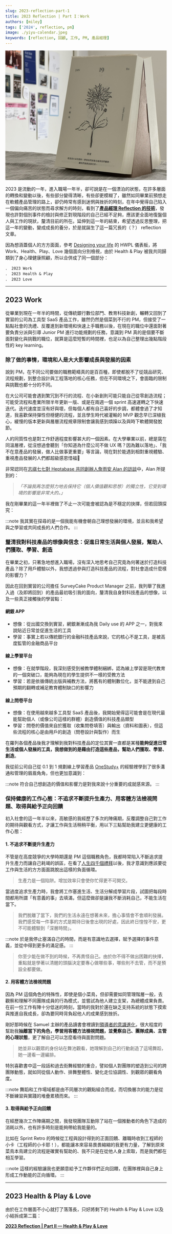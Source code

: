 ```yaml
---
slug: 2023-reflection-part-1
title: 2023 Reflection | Part I：Work
authors: [miley]
tags: ['2024', reflection, pm]
image: ./yiyu-calendar.jpeg
keywords: [reflection, 回顧, 工作, PM, 產品經理]
---
```

![yiyu calendar](./yiyu-calendar.jpeg)

2023 是流動的一年，進入職場一年半，卻可說是在一個漂泊的狀態，在許多層面的轉換和變動以後，有些部分變得清晰，有些卻更模糊了，雖然如同畢業前預想走在軟體產品管理的路上，卻仍時常有感到迷惘與挫折的時刻，在年中覺得自己陷入一個偏向痛苦的狀態而尋求解方的時刻，看到了[**產品經理 Reflection 的技術**](https://petersuppi.medium.com/%E7%94%A2%E5%93%81%E7%B6%93%E7%90%86-reflection-%E7%9A%84%E6%8A%80%E8%A1%93-1949da556b68)，發現也許對個別事件的檢討與修正對現階段的自己已經不足夠，應該更全面地復盤個人與工作的現狀，釐清目前的所在。延伸到這一年的結束，希望透過反思整理，把這一年的變動，變成成長的養分，於是就誕生了這一篇冗長的（？） reflection 文章。

<!--truncate-->

因為想涵蓋個人的方方面面，參考 [Designing your life](https://www.books.com.tw/products/0010733134) 的 HWPL 儀表板，將 Work、Health、Play、Love 幾個面向分別檢視，由於 Health & Play 被我共同歸類到了身心理健康照顧，所以合併成了同一個部分：

```
． 2023 Work
． 2023 Health & Play
． 2023 Love
```

---

## 2023 Work

從畢業到現在一年半的時間，從傳統銀行數位部門、教育科技新創，輾轉又回到了實習的公司為工具型 SaaS 產品工作，雖然仍然是個菜到不行的 PM，但接受了一點點社會的洗禮、反覆進到新環境和快速上手職務以後，在現在的職位中還面對著要負責分派與引導 Junior PM 進行功能規劃的任務，意識到 PM 真的是個要不斷面對變化與挑戰的職位，就算是這麼短暫的時間裡，也足以為自己整理出幾點階段性的 key learning。

### 除了做的事情，環境和人是大大影響成長與發展的因素

說到 PM，在不同公司要做的職務範疇真的是百百種，即使都脫不了從競品研究、流程規劃，到整合設計與工程落地的核心任務，但在不同環境之下，會面臨的限制與挑戰也都十分的不同。

在大公司可能會遇到繁冗到不行的流程、在小新創則可能只能自己從零創造流程；可能受流程和產業所限半年更新一版、或是在兩週一個 sprint 高速運轉之下快速迭代。迭代速度並沒有好與壞，但每個人都有自己喜好的步調，都體會過了才知道，我喜歡保持彈性但穩健的流程，並且學生時代被灌輸的 MVP 觀念早已深植我心，緩慢的版本更新與層層流程規章限制會讓我感到煩躁以及與時下軟體開發脫節。

人的同質性也是對工作舒適程度影響甚大的一個因素。在大學畢業以前，總是窩在同溫層裡，從沒想過會聽到「你知道為什麼公司不做 UX 嗎？因為難以落地」、「我不在意產品的發展，做人比做事更重要」等言論，現在對於能遇到相對重視體驗、重視產品發展的人們都超級感恩惜福🥺

非常認同在[志祺七七對 Heptabase 共同創辦人詹雨安 Alan 的訪談](https://youtu.be/BBPAc5Dy9EQ?t=852)中，Alan 所提到的：

> _「不論我再怎麼努力地去保持它（個人價值觀和思想）的獨立性，它受到環境的影響是非常大的。」_

我在剛畢業的這一年半裡做了不止一次可能會被認為是不穩定的抉擇，但若回頭探究：

:::note 我其實在探尋的是一個我能有機會朝自己理想發展的環境，並且和我希望與之學習或共同成長的人們合作。
:::

### 釐清我對科技產品的想像與信念：促進日常生活與個人發展，幫助人們獲取、學習、創造

在畢業之初，只著急地想進入職場，沒有深入地思考自己究竟為何著迷於打造科技產品？除了用戶體驗以外，我想透過參與打造科技產品的流程，對社會造成什麼樣的影響力？

因此在回到實習的公司擔任 SurveyCake Product Manager 之前，我列舉了我進入過（及即將回到）的產品最初吸引我的面向，釐清我自身對科技產品的想像，以及一些真正接觸後的學習點：

#### 網銀 APP

*   想像：從出國交換到實習，網銀漸漸成為我 Daily use 的 APP 之一，對我來說貼近日常並促進生活的工具
*   學習：事實上若以傳統銀行的金融科技產品來說，它的核心不是工具，是被高度監管的金融商品平台

#### 線上學習平台

*   想像：在就學階段，我深刻感受到被教學體制綑綁，認為線上學習是現代教育的一個突破口，能夠為現在的學生提供不一樣的受教方法
*   學習：若是依循傳統出版與補教方法，將舊有的體制數位化，並不能達到自己預期的翻轉或補足教育體制缺口的影響力

#### 線上問卷平台

*   想像：在使用越來越多工具型 SaaS 產品後，我開始覺得這可能會是在現代最能幫助個人（或像公司這樣的群體）創造價值的科技產品類型
*   學習：問卷的價值來自於獲取（收集問卷填答）與輸出（資料和圖表），但這些流程的核心是由用戶的創造（問卷設計與製作）而生

在羅列各個產品後我才理解到我對科技產品的定位其實一直都是某種**能夠促進日常生活或個人發展的工具，我想做到的是藉由打造這些產品，幫助人們獲取、學習、創造**。

我從前公司自己從 0.1 到 1 規劃線上學習產品 [OneStudy+](https://live-study.oneclass.com.tw/) 的經驗裡學到了很多溝通和管理的眉眉角角，但也更加意識到：

:::note 符合自己想創造的價值和影響力是對我來說十分重要的成就感來源。
:::

### 保持健康的工作心態：不追求不斷提升生產力、用客體方法檢視問題、取得與給予正向回饋

初入社會的這一年半以來，高敏感的我經歷了多次的陣痛期，反覆調整自己對工作的期待與觀看方式，才讓工作與生活稍稍平衡，用以下三點幫助我建立更健康的工作心態：

#### 1\. 不追求不斷提升生產力

不管是在高度競爭的大學時期還是 PM 這個職務角色，我都時常陷入不斷追求提升生產力而讓自己耗竭的誤區，在看了[人生四千個禮拜](https://www.books.com.tw/products/0010914255?sloc=main)以後，我才意識到應該要從工作與生活的方方面面跳脫出這樣的負面循環。

> 生產力是一個陷阱。增加效率只會使你忙得更不可開交。

當過度追求生產力時，我會將工作塞進生活、生活分解成學習片段，試圖把每段時間都用所謂「有意義的事」去填滿，但這麼做卻是讓我不斷消耗自己，不能生活在當下。

> 我們脫離了當下，我們的生活永遠在想著未來，擔心事情會不會順利發展。我們感受每一件事的方式是期待日後會出現的好處，因此終日惶惶不安，更不可能體驗到「深層時間」。

:::note 於是我停止塞滿自己的時間，而是有意識地去選擇，賦予選擇的事件意義，並從中得到更多的滿足感。
:::

> 你至少能在做不到的時候，不再責怪自己。由於你不得不做出困難的抉擇，重點就是學著以清醒的頭腦決定要專心做哪些事，哪些則不去管，而不是預設全都要做。

#### 2\. 用客體方法檢視問題

因為 PM 這個角色的特殊性，即使是個小菜鳥，但卻需要如同管理階層一般，去觀察和理解不同團隊成員的行為模式，並嘗試為他人建立支架，為總體成果負責。在前一份工作有陣十分低迷的時刻，當時的我對於還在缺乏支持系統的狀態下摸索與推進自我成長，卻為要同時背負起他人的成果感到挫折。

剛好那時候在 Samuel 主辦的產品讀書會裡讀到[領導者的意識進化](https://www.books.com.tw/products/0010885596?sloc=main)，很大程度的幫助我**抽離當下的角色，學習用客體方法檢視問題，並覺察自己、團隊成員、主管的心理狀態**，更了解自己可以怎麼看待與面對問題。

> 她並非以觀眾的身份站在舞池觀看，她理解到自己的行動創造了這場舞蹈，她一邊看一邊編排。

特別喜歡書中這一段話和過去街舞經驗的重合，譬如個人對團隊的塑造到公司的跨團隊動態，就如同從個人動作、排舞整體性、變化走位協調性、到觀眾的觀看角度。

:::note 舞蹈和工作場域都是由不同層次的觀點組合而成，而切換層次的能力是從不斷練習與實踐的堆疊累積而來。
:::

#### 3\. 取得與給予正向回饋

在經歷幾次工作陣痛期之間，我發現團隊互動除了站在一個推動者的角色下造成的消耗以外，也有許多時刻是能夠帶給我能量的。

比如在 Sprint Retro 的時候從工程與設計得到的正面回饋、離職時收到工程師的小卡（工程師的小卡耶！），都能讓本來容易畏畏縮縮的我更有力量，了解到原來菜鳥本鳥建立的流程是確實有幫助的、我不只是在從他人身上索取，而是我們都在相互學習。

:::note 這樣的經驗讓我也更願意給予工作夥伴們正向回饋，在團隊裡與自己身上形成工作動能的正向循環。
:::

---

## 2023 Health & Play & Love

由於在工作層面不小心就打了落落長，只好將剩下的 Health & Play & Love 以及小結拆成第二篇：

[**2023 Reflection | Part II — Health & Play & Love**](/blog/2023-reflection-part-2)
